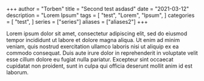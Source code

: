 +++
author = "Torben"
title = "Second test asdasd"
date = "2021-03-12"
description = "Lorem Ipsum"
tags = [
"test",
"Lorem",
"Ipsum",
]
categories = [
"test",
]
series = ["series"]
aliases = ["aliases2"]
+++

Lorem ipsum dolor sit amet, consectetur adipiscing elit, sed do eiusmod tempor incididunt ut labore et dolore magna aliqua. Ut enim ad minim veniam, quis nostrud exercitation ullamco laboris nisi ut aliquip ex ea commodo consequat. Duis aute irure dolor in reprehenderit in voluptate velit esse cillum dolore eu fugiat nulla pariatur. Excepteur sint occaecat cupidatat non proident, sunt in culpa qui officia deserunt mollit anim id est laborum.
